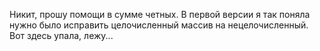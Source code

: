 Никит, прошу помощи в сумме четных. В первой версии я так поняла нужно было исправить целочисленный массив на нецелочисленный. Вот здесь упала, лежу...
